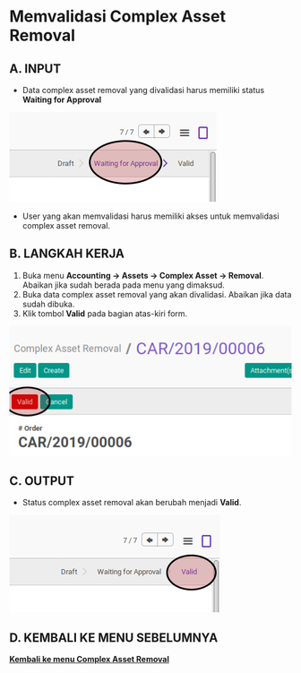 # Memvalidasi Complex Asset Removal

## A. INPUT

* Data complex asset removal yang divalidasi harus memiliki status **Waiting for Approval**

![](../../img/complex-asset-removal/status-waiting.png)

* User yang akan memvalidasi harus memiliki akses untuk memvalidasi complex asset removal.

## B. LANGKAH KERJA

1. Buka menu **Accounting -> Assets -> Complex Asset -> Removal**. Abaikan jika sudah berada pada menu yang dimaksud.
2. Buka data complex asset removal yang akan divalidasi. Abaikan jika data sudah dibuka.
3. Klik tombol **Valid** pada bagian atas-kiri form.

![](../../img/complex-asset-removal/tombol-valid.png)

## C. OUTPUT

* Status complex asset removal akan berubah menjadi **Valid**.

![](../../img/complex-asset-removal/status-valid.png)

## D. KEMBALI KE MENU SEBELUMNYA

[**Kembali ke menu Complex Asset Removal**](./../complex-asset-removal.md)
